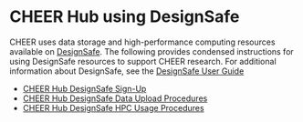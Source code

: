 # CHEER Hub using DesignSafe
CHEER uses data storage and high-performance computing resources available on [DesignSafe](https://www.designsafe-ci.org/). The following provides condensed instructions for using DesignSafe resources to support CHEER research. For additional information about DesignSafe, see the [DesignSafe User Guide](https://www.designsafe-ci.org/user-guide/)

* [CHEER Hub DesignSafe Sign-Up](05a-CHEER_DesignSafe_SignUp.md)
* [CHEER Hub DesignSafe Data Upload Procedures](05b-CHEER_DesignSafe_DataUpload)
* [CHEER Hub DesignSafe HPC Usage Procedures](05c-CHEER_DesignSafe_HPC)
